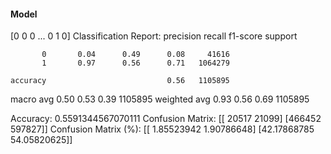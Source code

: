 #### Model
[0 0 0 ... 0 1 0]
Classification Report:
              precision    recall  f1-score   support

           0       0.04      0.49      0.08     41616
           1       0.97      0.56      0.71   1064279

    accuracy                           0.56   1105895
   macro avg       0.50      0.53      0.39   1105895
weighted avg       0.93      0.56      0.69   1105895

Accuracy: 0.5591344567070111
Confusion Matrix:
[[ 20517  21099]
 [466452 597827]]
Confusion Matrix (%):
[[ 1.85523942  1.90786648]
 [42.17868785 54.05820625]]
